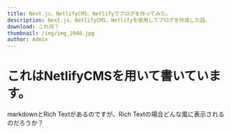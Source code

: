 ```yaml
---
title: Next.js、NetlifyCMS、Netlifyでブログを作ってみた。
description: Next.js、NetlifyCMS、Netlifyを使用してブログを作成した話。
download: これ何？
thumbnail: /img/img_2940.jpg
author: Admin
---
```

# これはNetlifyCMSを用いて書いています。
markdownとRich Textがあるのですが、Rich Textの場合どんな風に表示されるのだろうか？
